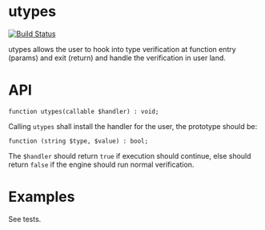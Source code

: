utypes
=====

[![Build Status](https://travis-ci.org/krakjoe/utypes.svg?branch=master)](https://travis-ci.org/krakjoe/utypes)

utypes allows the user to hook into type verification at function entry (params) and exit (return) and handle the verification in user land.

API
===

```
function utypes(callable $handler) : void;
```

Calling `utypes` shall install the handler for the user, the prototype should be:

```
function (string $type, $value) : bool;
```

The `$handler` should return `true` if execution should continue, else should return `false` if the engine should run normal verification.

Examples
=======

See tests.
